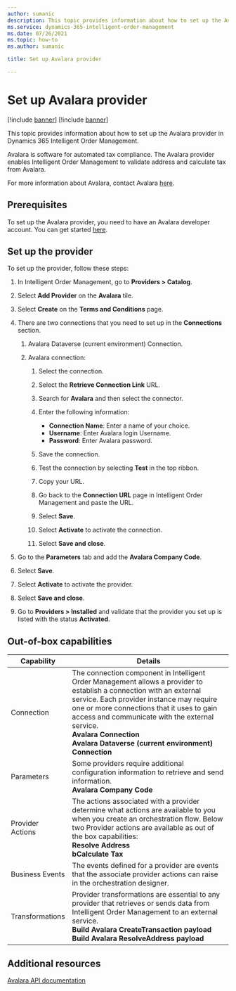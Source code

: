 ```yaml
---
author: sumanic
description: This topic provides information about how to set up the Avalara provider in Dynamics 365 Intelligent Order Management.
ms.service: dynamics-365-intelligent-order-management
ms.date: 07/26/2021
ms.topic: how-to
ms.author: sumanic

title: Set up Avalara provider

---
```


# Set up Avalara provider

[!include [banner](includes/banner.md)]
[!include [banner](includes/preview-banner.md)]

This topic provides information about how to set up the Avalara provider in Dynamics 365 Intelligent Order Management.

Avalara is software for automated tax compliance. The Avalara provider enables Intelligent Order Management to validate address and calculate tax from Avalara.  
  
For more information about Avalara, contact Avalara [here](https://www.avalara.com/us/en/index.html). 

## Prerequisites

To set up the Avalara provider, you need to have an Avalara developer account. You can get started [here](https://www.avalara.com/us/en/get-started.html).

## Set up the provider

To set up the provider, follow these steps:

1. In Intelligent Order Management, go to **Providers &gt; Catalog**.

2. Select **Add Provider** on the **Avalara** tile.

3. Select **Create** on the **Terms and Conditions** page.

4. There are two connections that you need to set up in the **Connections** section.

    1. Avalara Dataverse (current environment) Connection.

    2. Avalara connection:

       1. Select the connection.

       1. Select the **Retrieve Connection Link** URL.

       1. Search for **Avalara** and then select the connector.

       1. Enter the following information: 
          - **Connection Name**: Enter a name of your choice.
          - **Username**: Enter Avalara login Username.
          - **Password**: Enter Avalara password.

       1. Save the connection.

       1. Test the connection by selecting **Test** in the top ribbon.

       1. Copy your URL.

       1. Go back to the **Connection URL** page in Intelligent Order Management and paste the URL.

       1. Select **Save**.

       1. Select **Activate** to activate the connection.

       1. Select **Save and close**.

5.  Go to the **Parameters** tab and add the **Avalara Company Code**. 

6. Select **Save**.

7. Select **Activate** to activate the provider.

8. Select **Save and close**.

9. Go to **Providers > Installed** and validate that the provider you set up is listed with the status **Activated**.


##  Out-of-box capabilities

|  Capability | Details |
| ------------------ | -------------------------------- |
|    Connection             |   The connection component in Intelligent Order Management allows a provider to establish a connection with an external service. Each provider instance may require one or more connections that it uses to gain access and communicate with the external service.<br>**Avalara Connection**<br>**Avalara Dataverse (current environment) Connection**   |
|    Parameters             |    Some providers require additional configuration information to retrieve and send information.<br>**Avalara Company Code**</br>  |
|    Provider   Actions     |    The actions associated with a provider determine what actions are available to you when you create an orchestration flow. Below two Provider actions are available as out of the box capabilities: <br>**Resolve Address**<br>**bCalculate Tax**|
|    Business   Events      |   The events defined for a provider are events that the associate provider actions can raise in the orchestration designer.        |
|    Transformations        |    Provider transformations are essential to any provider that retrieves or sends data from Intelligent Order Management to an external service.<br>**Build Avalara CreateTransaction payload**<br>**Build Avalara ResolveAddress payload** |

## Additional resources
[Avalara API documentation](https://developer.avalara.com/documentation/)
